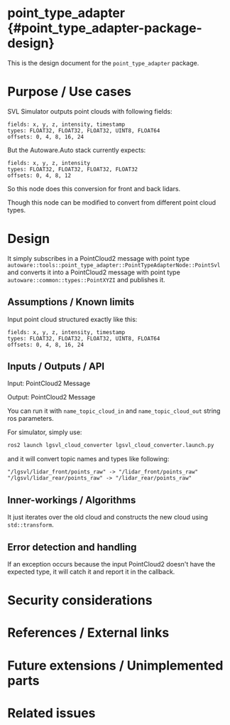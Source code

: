 point_type_adapter {#point_type_adapter-package-design}
===========

This is the design document for the `point_type_adapter` package.

# Purpose / Use cases

SVL Simulator outputs point clouds with following fields:

```
fields: x, y, z, intensity, timestamp
types: FLOAT32, FLOAT32, FLOAT32, UINT8, FLOAT64
offsets: 0, 4, 8, 16, 24
```

But the Autoware.Auto stack currently expects:
```
fields: x, y, z, intensity
types: FLOAT32, FLOAT32, FLOAT32, FLOAT32
offsets: 0, 4, 8, 12
```

So this node does this conversion for front and back lidars.

Though this node can be modified to convert from different point cloud types.


# Design

It simply subscribes in a PointCloud2 message with point type
`autoware::tools::point_type_adapter::PointTypeAdapterNode::PointSvl` and converts it into
a PointCloud2 message with point type
`autoware::common::types::PointXYZI` and publishes it.


## Assumptions / Known limits

Input point cloud structured exactly like this:
```
fields: x, y, z, intensity, timestamp
types: FLOAT32, FLOAT32, FLOAT32, UINT8, FLOAT64
offsets: 0, 4, 8, 16, 24
```

## Inputs / Outputs / API

Input: PointCloud2 Message

Output: PointCloud2 Message

You can run it with `name_topic_cloud_in` and `name_topic_cloud_out` string ros parameters.

For simulator, simply use:
```bash
ros2 launch lgsvl_cloud_converter lgsvl_cloud_converter.launch.py
```

and it will convert topic names and types like following:
```
"/lgsvl/lidar_front/points_raw" -> "/lidar_front/points_raw"
"/lgsvl/lidar_rear/points_raw" -> "/lidar_rear/points_raw"
```


## Inner-workings / Algorithms
It just iterates over the old cloud and constructs the new cloud using `std::transform`.


## Error detection and handling
If an exception occurs because the input PointCloud2 doesn't have the expected type,
it will catch it and report it in the callback.


# Security considerations
<!-- Required -->
<!-- Things to consider:
- Spoofing (How do you check for and handle fake input?)
- Tampering (How do you check for and handle tampered input?)
- Repudiation (How are you affected by the actions of external actors?).
- Information Disclosure (Can data leak?).
- Denial of Service (How do you handle spamming?).
- Elevation of Privilege (Do you need to change permission levels during execution?) -->


# References / External links
<!-- Optional -->


# Future extensions / Unimplemented parts
<!-- Optional -->


# Related issues
<!-- Required -->
